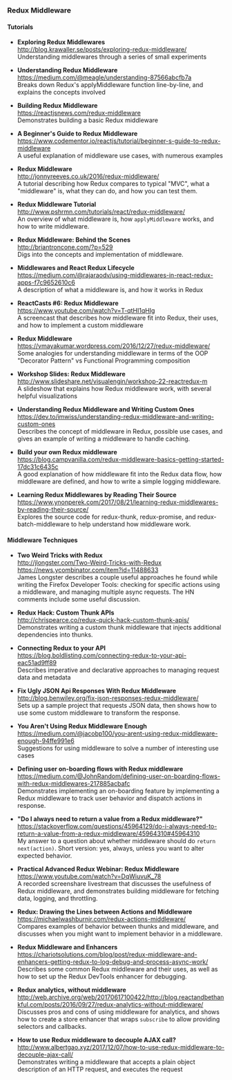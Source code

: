 ### Redux Middleware

#### Tutorials

- **Exploring Redux Middlewares**  
  http://blog.krawaller.se/posts/exploring-redux-middleware/  
  Understanding middlewares through a series of small experiments

- **Understanding Redux Middleware**  
  https://medium.com/@meagle/understanding-87566abcfb7a  
  Breaks down Redux's applyMiddleware function line-by-line, and explains the concepts involved
  
- **Building Redux Middleware**  
  https://reactjsnews.com/redux-middleware  
  Demonstrates building a basic Redux middleware
  
- **A Beginner's Guide to Redux Middleware**  
  https://www.codementor.io/reactjs/tutorial/beginner-s-guide-to-redux-middleware  
  A useful explanation of middleware use cases, with numerous examples
  
- **Redux Middleware**  
  http://jonnyreeves.co.uk/2016/redux-middleware/  
  A tutorial describing how Redux compares to typical "MVC", what a "middleware" is, what they can do, and how you can test them. 
  
- **Redux Middleware Tutorial**  
  http://www.pshrmn.com/tutorials/react/redux-middleware/  
  An overview of what middleware is, how `applyMiddleware` works, and how to write middleware.
  
- **Redux Middleware: Behind the Scenes**  
  http://briantroncone.com/?p=529  
  Digs into the concepts and implementation of middleware.
  
- **Middlewares and React Redux Lifecycle**  
  https://medium.com/@rajaraodv/using-middlewares-in-react-redux-apps-f7c9652610c6  
  A description of what a middleware is, and how it works in Redux
  
- **ReactCasts #6: Redux Middleware**  
  https://www.youtube.com/watch?v=T-qtHI1qHIg  
  A screencast that describes how middleware fit into Redux, their uses, and how to implement a custom middleware 
  
- **Redux Middleware**  
  https://vmayakumar.wordpress.com/2016/12/27/redux-middleware/  
  Some analogies for understanding middleware in terms of the OOP "Decorator Pattern" vs  Functional Programming composition
  
- **Workshop Slides: Redux Middleware**  
  http://www.slideshare.net/visualengin/workshop-22-reactredux-m  
  A slideshow that explains how Redux middleware work, with several helpful visualizations
  
- **Understanding Redux Middleware and Writing Custom Ones**  
  https://dev.to/imwiss/understanding-redux-middleware-and-writing-custom-ones  
  Describes the concept of middleware in Redux, possible use cases, and gives an example of writing a middleware to handle caching.
  
- **Build your own Redux middleware**  
  https://blog.campvanilla.com/redux-middleware-basics-getting-started-17dc31c6435c  
  A good explanation of how middleware fit into the Redux data flow, how middleware are defined, and how to write a simple logging middleware.
  
- **Learning Redux Middlewares by Reading Their Source**  
  https://www.ynonperek.com/2017/08/21/learning-redux-middlewares-by-reading-their-source/  
  Explores the source code for redux-thunk, redux-promise, and redux-batch-middleware to help understand how middleware work.
  

#### Middleware Techniques

- **Two Weird Tricks with Redux**  
  http://jlongster.com/Two-Weird-Tricks-with-Redux  
  https://news.ycombinator.com/item?id=11488633  
  James Longster describes a couple useful approaches he found while writing the Firefox Developer Tools: checking for specific actions using a middleware, and managing multiple async requests.  The HN comments include some useful discussion.
  
- **Redux Hack: Custom Thunk APIs**  
  http://chrispearce.co/redux-quick-hack-custom-thunk-apis/  
  Demonstrates writing a custom thunk middleware that injects additional dependencies into thunks.

- **Connecting Redux to your API**  
  https://blog.boldlisting.com/connecting-redux-to-your-api-eac51ad9ff89  
  Describes imperative and declarative approaches to managing request data and metadata
  
- **Fix Ugly JSON Api Responses With Redux Middleware**  
  http://blog.benwiley.org/fix-json-responses-redux-middleware/  
  Sets up a sample project that requests JSON data, then shows how to use some custom middleware to transform the response.
  
- **You Aren't Using Redux Middleware Enough**  
  https://medium.com/@jacobp100/you-arent-using-redux-middleware-enough-94ffe991e6  
  Suggestions for using middleware to solve a number of interesting use cases
  
- **Defining user on-boarding flows with Redux middleware**  
  https://medium.com/@JohnRandom/defining-user-on-boarding-flows-with-redux-middlewares-217885acbafc  
  Demonstrates implementing an on-boarding feature by implementing a Redux middleware to track user behavior and dispatch actions in response.
  
- **"Do I always need to return a value from a Redux middleware?"**  
  https://stackoverflow.com/questions/45964129/do-i-always-need-to-return-a-value-from-a-redux-middleware/45964310#45964310  
  My answer to a question about whether middleware should do `return next(action)`.  Short version: yes, always, unless you want to alter expected behavior.
  
- **Practical Advanced Redux Webinar: Redux Middleware**  
  https://www.youtube.com/watch?v=DqWiuvuK_78  
  A recorded screenshare livestream that discusses the usefulness of Redux middleware, and demonstrates building middleware for fetching data, logging, and throttling.
  
- **Redux: Drawing the Lines between Actions and Middleware**  
  https://michaelwashburnjr.com/redux-actions-middleware/  
  Compares examples of behavior between thunks and middleware, and discusses when you might want to implement behavior in a middleware.
  
- **Redux Middleware and Enhancers**  
  https://chariotsolutions.com/blog/post/redux-middleware-and-enhancers-getting-redux-to-log-debug-and-process-async-work/  
  Describes some common Redux middleware and their uses, as well as how to set up the Redux DevTools enhancer for debugging. 
  
- **Redux analytics, without middleware**  
  http://web.archive.org/web/20170617100422/http://blog.reactandbethankful.com/posts/2016/09/27/redux-analytics-without-middleware/  
  Discusses pros and cons of using middleware for analytics, and shows how to create a store enhancer that wraps `subscribe` to allow providing selectors and callbacks.
  
- **How to use Redux middleware to decouple AJAX call?**  
  http://www.albertgao.xyz/2017/12/07/how-to-use-redux-middleware-to-decouple-ajax-call/  
  Demonstrates writing a middleware that accepts a plain object description of an HTTP request, and executes the request